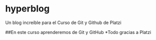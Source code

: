 # hyperblog
Un blog increíble para el Curso de Git y Github de Platzi


##En este curso aprenderemos de Git y GitHub
*Todo gracias a Platzi